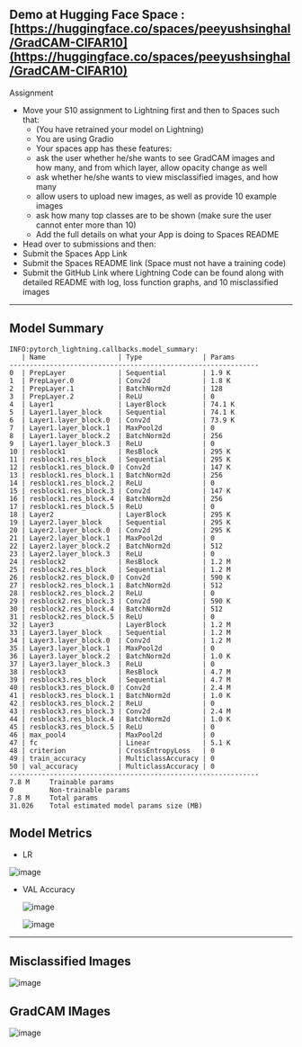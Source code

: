 
Demo at Hugging Face Space : 
[https://huggingface.co/spaces/peeyushsinghal/GradCAM-CIFAR10](https://huggingface.co/spaces/peeyushsinghal/GradCAM-CIFAR10)
----
Assignment
- Move your S10 assignment to Lightning first and then to Spaces such that:
  -  (You have retrained your model on Lightning)
  -  You are using Gradio
  -  Your spaces app has these features:
    -  ask the user whether he/she wants to see GradCAM images and how many, and from which layer, allow opacity change as well
    -  ask whether he/she wants to view misclassified images, and how many
    -  allow users to upload new images, as well as provide 10 example images
    -  ask how many top classes are to be shown (make sure the user cannot enter more than 10)
  -  Add the full details on what your App is doing to Spaces README 
-  Head over to submissions and then:
  -  Submit the Spaces App Link
  -  Submit the Spaces README link (Space must not have a training code)
  -  Submit the GitHub Link where Lightning Code can be found along with detailed README with log, loss function graphs, and 10 misclassified images

---------------------------
Model Summary
------
```
INFO:pytorch_lightning.callbacks.model_summary:
   | Name                  | Type               | Params
--------------------------------------------------------------
0  | PrepLayer             | Sequential         | 1.9 K 
1  | PrepLayer.0           | Conv2d             | 1.8 K 
2  | PrepLayer.1           | BatchNorm2d        | 128   
3  | PrepLayer.2           | ReLU               | 0     
4  | Layer1                | LayerBlock         | 74.1 K
5  | Layer1.layer_block    | Sequential         | 74.1 K
6  | Layer1.layer_block.0  | Conv2d             | 73.9 K
7  | Layer1.layer_block.1  | MaxPool2d          | 0     
8  | Layer1.layer_block.2  | BatchNorm2d        | 256   
9  | Layer1.layer_block.3  | ReLU               | 0     
10 | resblock1             | ResBlock           | 295 K 
11 | resblock1.res_block   | Sequential         | 295 K 
12 | resblock1.res_block.0 | Conv2d             | 147 K 
13 | resblock1.res_block.1 | BatchNorm2d        | 256   
14 | resblock1.res_block.2 | ReLU               | 0     
15 | resblock1.res_block.3 | Conv2d             | 147 K 
16 | resblock1.res_block.4 | BatchNorm2d        | 256   
17 | resblock1.res_block.5 | ReLU               | 0     
18 | Layer2                | LayerBlock         | 295 K 
19 | Layer2.layer_block    | Sequential         | 295 K 
20 | Layer2.layer_block.0  | Conv2d             | 295 K 
21 | Layer2.layer_block.1  | MaxPool2d          | 0     
22 | Layer2.layer_block.2  | BatchNorm2d        | 512   
23 | Layer2.layer_block.3  | ReLU               | 0     
24 | resblock2             | ResBlock           | 1.2 M 
25 | resblock2.res_block   | Sequential         | 1.2 M 
26 | resblock2.res_block.0 | Conv2d             | 590 K 
27 | resblock2.res_block.1 | BatchNorm2d        | 512   
28 | resblock2.res_block.2 | ReLU               | 0     
29 | resblock2.res_block.3 | Conv2d             | 590 K 
30 | resblock2.res_block.4 | BatchNorm2d        | 512   
31 | resblock2.res_block.5 | ReLU               | 0     
32 | Layer3                | LayerBlock         | 1.2 M 
33 | Layer3.layer_block    | Sequential         | 1.2 M 
34 | Layer3.layer_block.0  | Conv2d             | 1.2 M 
35 | Layer3.layer_block.1  | MaxPool2d          | 0     
36 | Layer3.layer_block.2  | BatchNorm2d        | 1.0 K 
37 | Layer3.layer_block.3  | ReLU               | 0     
38 | resblock3             | ResBlock           | 4.7 M 
39 | resblock3.res_block   | Sequential         | 4.7 M 
40 | resblock3.res_block.0 | Conv2d             | 2.4 M 
41 | resblock3.res_block.1 | BatchNorm2d        | 1.0 K 
42 | resblock3.res_block.2 | ReLU               | 0     
43 | resblock3.res_block.3 | Conv2d             | 2.4 M 
44 | resblock3.res_block.4 | BatchNorm2d        | 1.0 K 
45 | resblock3.res_block.5 | ReLU               | 0     
46 | max_pool4             | MaxPool2d          | 0     
47 | fc                    | Linear             | 5.1 K 
48 | criterion             | CrossEntropyLoss   | 0     
49 | train_accuracy        | MulticlassAccuracy | 0     
50 | val_accuracy          | MulticlassAccuracy | 0     
--------------------------------------------------------------
7.8 M     Trainable params
0         Non-trainable params
7.8 M     Total params
31.026    Total estimated model params size (MB)
```


Model Metrics
-------
- LR
  
![image](https://github.com/peeyushsinghal/ERA/assets/10797988/bfa24740-5ab2-47ee-a271-843516eed075)
- VAL Accuracy
  
  ![image](https://github.com/peeyushsinghal/ERA/assets/10797988/1453e01b-cc8f-4b75-b0f0-7c80b03f7dc9)

  ![image](https://github.com/peeyushsinghal/ERA/assets/10797988/9fd6e6b2-56cf-4553-ba11-d8cee709e33d)
-------
Misclassified Images
---------------
![image](https://github.com/peeyushsinghal/ERA/assets/10797988/5becbe3d-c951-4420-8d10-f55c9f4ba85d)

GradCAM IMages
--------------
![image](https://github.com/peeyushsinghal/ERA/assets/10797988/70d17381-51b0-49de-ad59-043f7dd7766e)

